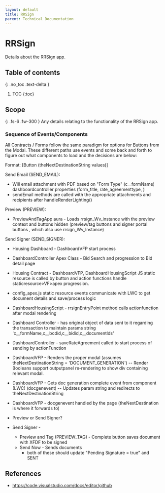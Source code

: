 ```yaml
---
layout: default
title: RRSign
parent: Technical Documentation
---
```


# RRSign
Details about the RRSign app.

## Table of contents
{: .no_toc .text-delta }
1. TOC
{:toc}

## Scope
{: .fs-6 .fw-300 }
Any details relating to the functionality of the RRSign app.

### Sequence of Events/Components

All Contracts / Forms follow the same paradigm for options for Buttons from the Modal.  These different paths use events and some back and forth to figure out what components to load and the decisions are below:

Format: [Button (theNextDestinationString values)]

Send Email (SEND_EMAIL):
- Will email attachment with PDF based on "Form Type" (c__formName) dashboardcontroller properties (form_title, rate_agreementtype, )
- sendEmail methods are called with the appropriate attachments and recipients after handleRenderLighting()

Preview (PREVIEW):
- PreviewAndTagApp aura  - Loads rrsign_Wv_instance with the preview context and buttons hidden (preview/tag buttons and signer portal buttons , which also use rrsign_Wv_Instance)

Send Signer (SEND_SIGNER):
- Housing Dashboard - DashboardVFP start process 
- DashboardController Apex Class - Bid Search and progression to Bid detail page
- Housing Contract - DashboardVFP, DashboardHousingScript JS static resource is called by button and action functions handle staticresource>VF>apex progression.
- config_apex.js static resource events communicate with LWC to get document details and save/process logic
- DashboardHousingScript - rrsignEntryPoint method calls actionfunction after modal rendering
- Dashboard Controller - has original object of data sent to it regarding the transaction to maintain params string 'c__formName,c__bcdid,c__bidid,c__documentIds'
- DashboardController - saveRateAgreement called to start process of sending by actionFunction 
- DashboardVFP - Renders the proper modal (assumes theNextDestinationString = 'DOCUMENT_GENERATION') -- Render Booleans support outputpanel re-rendering to show div containing relevant modal.
- DashboardVFP - Gets doc generation complete event from component (LWC) (docgenevent) -- Updates param string and redirects to theNextDestinationString
- DashboardVFP - docgenevent handled by the page (theNextDestination is where it forwards to)
- Preview or Send Signer?

- Send Signer - 
  - Preview and Tag (PREVIEW_TAG) - Complete button saves document with XFDF to be signed
  - Send Now - Sends documents
    - both of these should update "Pending Signature = true" and SENT

## References
- https://code.visualstudio.com/docs/editor/github